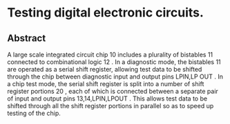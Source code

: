 # Testing digital electronic circuits.

## Abstract
A large scale integrated circuit chip 10 includes a plurality of bistables 11 connected to combinational logic 12 . In a diagnostic mode, the bistables 11 are operated as a serial shift register, allowing test data to be shifted through the chip between diagnostic input and output pins LPlN,LP OUT . In a chip test mode, the serial shift register is split into a number of shift register portions 20 , each of which is connected between a separate pair of input and output pins 13,14,LPIN,LPOUT . This allows test data to be shifted through all the shift register portions in parallel so as to speed up testing of the chip.